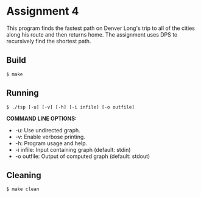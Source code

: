 # Assignment 4
This program finds the fastest path on Denver Long's trip to all of the cities along his route and then returns home. The assignment uses DPS to recursively find the shortest path.
## Build

	$ make

## Running

	$ ./tsp [-u] [-v] [-h] [-i infile] [-o outfile]

 **COMMAND LINE OPTIONS:**
 - -u: Use undirected graph.
 - -v: Enable verbose printing.
 - -h: Program usage and help.
 - -i infile: Input containing graph (default: stdin)
 - -o outfile: Output of computed graph (default: stdout)


## Cleaning

	$ make clean
